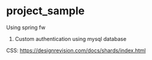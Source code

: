 # project_sample
Using spring fw

1. Custom authentication using mysql database


CSS:
https://designrevision.com/docs/shards/index.html
